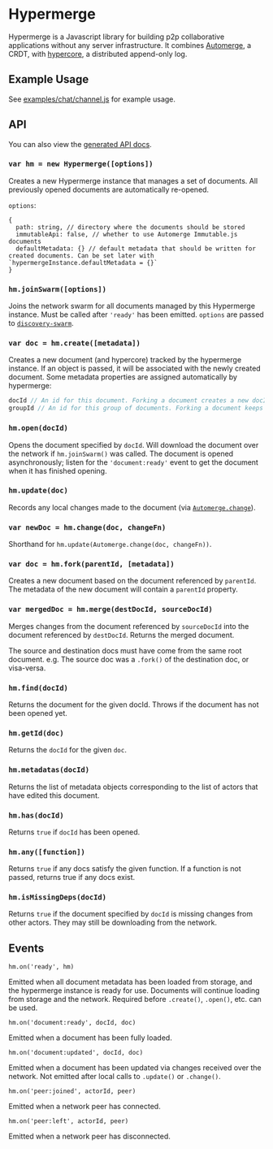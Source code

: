 # Hypermerge

Hypermerge is a Javascript library for building p2p collaborative applications without any server infrastructure.
It combines [Automerge][automerge], a CRDT, with [hypercore][hypercore], a distributed append-only log.

## Example Usage

See [examples/chat/channel.js][chat-model] for example usage.

## API

You can also view the [generated API docs][api-docs].

### `var hm = new Hypermerge([options])`

Creates a new Hypermerge instance that manages a set of documents.
All previously opened documents are automatically re-opened.

`options`:

```
{
  path: string, // directory where the documents should be stored
  immutableApi: false, // whether to use Automerge Immutable.js documents
  defaultMetadata: {} // default metadata that should be written for created documents. Can be set later with `hypermergeInstance.defaultMetadata = {}`
}
```

### `hm.joinSwarm([options])`

Joins the network swarm for all documents managed by this Hypermerge instance. Must be called after `'ready'` has been emitted. `options` are passed to [`discovery-swarm`][discovery-swarm].

### `var doc = hm.create([metadata])`

Creates a new document (and hypercore) tracked by the hypermerge instance.
If an object is passed, it will be associated with the newly created document. Some metadata properties are assigned automatically by hypermerge:

```js
docId // An id for this document. Forking a document creates a new docId.
groupId // An id for this group of documents. Forking a document keeps the groupId.
```

### `hm.open(docId)`

Opens the document specified by `docId`. Will download the document over the network if `hm.joinSwarm()` was called. The document is opened asynchronously; listen for the `'document:ready'` event to get the document when it has finished opening.

### `hm.update(doc)`

Records any local changes made to the document (via [`Automerge.change`][automerge-change]).

### `var newDoc = hm.change(doc, changeFn)`

Shorthand for `hm.update(Automerge.change(doc, changeFn))`.

### `var doc = hm.fork(parentId, [metadata])`

Creates a new document based on the document referenced by `parentId`.
The metadata of the new document will contain a `parentId` property.

### `var mergedDoc = hm.merge(destDocId, sourceDocId)`

Merges changes from the document referenced by `sourceDocId` into the document referenced by `destDocId`. Returns the merged document.

The source and destination docs must have come from the same root document.
e.g. The source doc was a `.fork()` of the destination doc, or visa-versa.

### `hm.find(docId)`

Returns the document for the given docId. Throws if the document has not been opened yet.

### `hm.getId(doc)`

Returns the `docId` for the given `doc`.

### `hm.metadatas(docId)`

Returns the list of metadata objects corresponding to the list of actors that have edited this document.

### `hm.has(docId)`

Returns `true` if `docId` has been opened.

### `hm.any([function])`

Returns `true` if any docs satisfy the given function. If a function is not passed, returns true if any docs exist.

### `hm.isMissingDeps(docId)`

Returns `true` if the document specified by `docId` is missing changes from other actors. They may still be downloading from the network.

## Events

`hm.on('ready', hm)`

Emitted when all document metadata has been loaded from storage, and the hypermerge instance is ready for use. Documents will continue loading from storage and the network. Required before `.create()`, `.open()`, etc. can be used.

`hm.on('document:ready', docId, doc)`

Emitted when a document has been fully loaded.

`hm.on('document:updated', docId, doc)`

Emitted when a document has been updated via changes received over the network. Not emitted after local calls to `.update()` or `.change()`.

`hm.on('peer:joined', actorId, peer)`

Emitted when a network peer has connected.

`hm.on('peer:left', actorId, peer)`

Emitted when a network peer has disconnected.

[automerge]: https://github.com/automerge/automerge
[hypercore]: https://github.com/mafintosh/hypercore
[automerge-change]: https://github.com/automerge/automerge#manipulating-and-inspecting-state
[chat-model]: https://github.com/automerge/hypermerge/blob/master/examples/chat/channel.js
[api-docs]: https://automerge.github.io/hypermerge/
[discovery-swarm]: https://github.com/mafintosh/discovery-swarm
